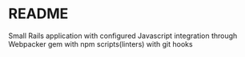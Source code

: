 # README

Small Rails application with configured Javascript integration through Webpacker gem with npm scripts(linters) with git hooks